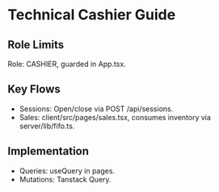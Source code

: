 # Technical Cashier Guide

## Role Limits
Role: CASHIER, guarded in App.tsx.

## Key Flows
- Sessions: Open/close via POST /api/sessions.
- Sales: client/src/pages/sales.tsx, consumes inventory via server/lib/fifo.ts.

## Implementation
- Queries: useQuery in pages.
- Mutations: Tanstack Query.

